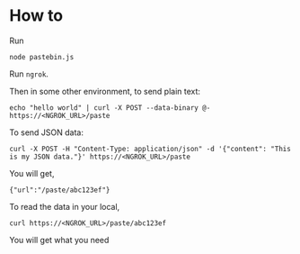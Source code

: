 # How to

Run

```
node pastebin.js
```

Run `ngrok`.

Then in some other environment, to send plain text:

```
echo "hello world" | curl -X POST --data-binary @- https://<NGROK_URL>/paste
```

To send JSON data:

```
curl -X POST -H "Content-Type: application/json" -d '{"content": "This is my JSON data."}' https://<NGROK_URL>/paste

```

You will get,

```
{"url":"/paste/abc123ef"}
```

To read the data in your local,

```
curl https://<NGROK_URL>/paste/abc123ef
```

You will get what you need

